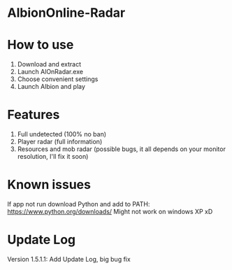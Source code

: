 # AlbionOnline-Radar

# How to use
  1. Download and extract
  2. Launch AlOnRadar.exe
  3. Choose convenient settings
  4. Launch Albion and play
# Features
 1. Full undetected (100% no ban)
 2. Player radar (full information)
 3. Resources and mob radar (possible bugs, it all depends on your monitor resolution, I'll fix it soon)
# Known issues
If app not run download Python and add to PATH: https://www.python.org/downloads/
Might not work on windows XP xD
# Update Log
  Version 1.5.1.1:
  Add Update Log, big bug fix
